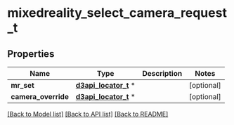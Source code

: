 # mixedreality_select_camera_request_t

## Properties
Name | Type | Description | Notes
------------ | ------------- | ------------- | -------------
**mr_set** | [**d3api_locator_t**](d3api_locator.md) \* |  | [optional] 
**camera_override** | [**d3api_locator_t**](d3api_locator.md) \* |  | [optional] 

[[Back to Model list]](../README.md#documentation-for-models) [[Back to API list]](../README.md#documentation-for-api-endpoints) [[Back to README]](../README.md)


